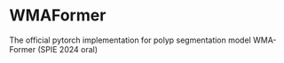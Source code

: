 # WMAFormer
The official pytorch implementation for polyp segmentation model WMA-Former  (SPIE 2024 oral)
